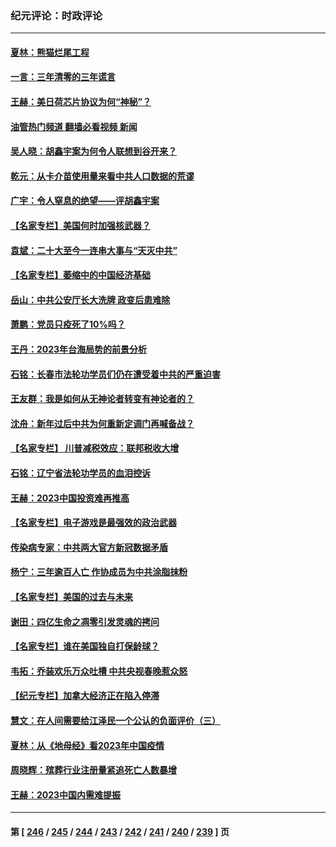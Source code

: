 ### 纪元评论：时政评论
---
#### [夏林：熊猫烂尾工程](../../pages/nsc1025/n13919560.md?02010330) 
#### [一言：三年清零的三年谎言](../../pages/nsc1025/n13919376.md?02010330) 
#### [王赫：美日荷芯片协议为何“神秘”？](../../pages/nsc1025/n13919259.md?02010330) 
#### [油管热门频道 翻墙必看视频 新闻](ok?02010330)
#### [吴人晓：胡鑫宇案为何令人联想到谷开来？](../../pages/nsc1025/n13918681.md?02010330) 
#### [乾元：从卡介苗使用量来看中共人口数据的荒谬](../../pages/nsc1025/n13919138.md?02010330) 
#### [广宇：令人窒息的绝望——评胡鑫宇案](../../pages/nsc1025/n13919056.md?02010330) 
#### [【名家专栏】美国何时加强核武器？](../../pages/nsc1025/n13917911.md?02010330) 
#### [袁斌：二十大至今一连串大事与“天灭中共”](../../pages/nsc1025/n13918524.md?02010330) 
#### [【名家专栏】萎缩中的中国经济基础](../../pages/nsc1025/n13917274.md?02010330) 
#### [岳山：中共公安厅长大洗牌 政变后患难除](../../pages/nsc1025/n13918577.md?02010330) 
#### [萧鹏：党员只疫死了10%吗？](../../pages/nsc1025/n13918489.md?02010330) 
#### [王丹：2023年台海局势的前景分析](../../pages/nsc1025/n13918082.md?02010330) 
#### [石铭：长春市法轮功学员们仍在遭受着中共的严重迫害](../../pages/nsc1025/n13918059.md?02010330) 
#### [王友群：我是如何从无神论者转变有神论者的？](../../pages/nsc1025/n13917507.md?02010330) 
#### [沈舟：新年过后中共为何重新定调门再喊备战？](../../pages/nsc1025/n13917494.md?02010330) 
#### [【名家专栏】 川普减税效应：联邦税收大增](../../pages/nsc1025/n13917225.md?02010330) 
#### [石铭：辽宁省法轮功学员的血泪控诉](../../pages/nsc1025/n13917162.md?02010330) 
#### [王赫：2023中国投资难再推高](../../pages/nsc1025/n13916913.md?02010330) 
#### [【名家专栏】电子游戏是最强效的政治武器](../../pages/nsc1025/n13915397.md?02010330) 
#### [传染病专家：中共两大官方新冠数据矛盾](../../pages/nsc1025/n13915759.md?02010330) 
#### [杨宁：三年逾百人亡 作协成员为中共涂脂抹粉](../../pages/nsc1025/n13916855.md?02010330) 
#### [【名家专栏】美国的过去与未来](../../pages/nsc1025/n13913286.md?02010330) 
#### [谢田：四亿生命之凋零引发灵魂的拷问](../../pages/nsc1025/n13916278.md?02010330) 
#### [【名家专栏】谁在美国独自打保龄球？](../../pages/nsc1025/n13916067.md?02010330) 
#### [韦拓：乔装欢乐万众吐槽 中共央视春晚惹众怒](../../pages/nsc1025/n13916231.md?02010330) 
#### [【纪元专栏】加拿大经济正在陷入停滞](../../pages/nsc1025/n13916213.md?02010330) 
#### [慧文：在人间需要给江泽民一个公认的负面评价（三）](../../pages/nsc1025/n13916214.md?02010330) 
#### [夏林：从《地母经》看2023年中国疫情](../../pages/nsc1025/n13916202.md?02010330) 
#### [周晓辉：殡葬行业注册量紧追死亡人数暴增](../../pages/nsc1025/n13916174.md?02010330) 
#### [王赫：2023中国内需难提振](../../pages/nsc1025/n13915853.md?02010330) 

---
#### 第 [ [246](./246.md?02010330) / [245](./245.md?02010330) / [244](./244.md?02010330) / [243](./243.md?02010330) / [242](./242.md?02010330) / [241](./241.md?02010330) / [240](./240.md?02010330) / [239](./239.md?02010330) ] 页
